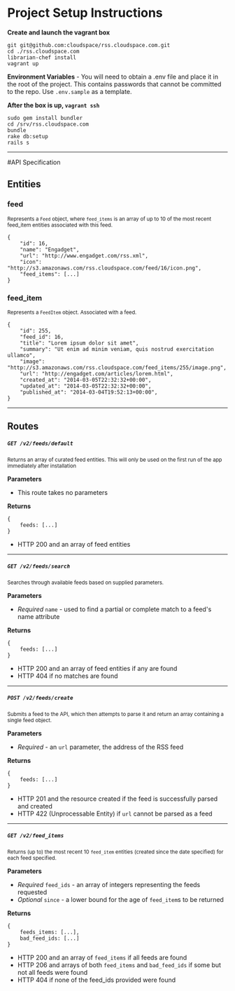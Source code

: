 # Project Setup Instructions

__Create and launch the vagrant box__

	git git@github.com:cloudspace/rss.cloudspace.com.git
    cd ./rss.cloudspace.com
    librarian-chef install
    vagrant up

__Environment Variables__ - You will need to obtain a .env file and place it in the root of the project. This contains passwords that cannot be committed to the repo. Use `.env.sample` as a template.

__After the box is up, `vagrant ssh`__
  
    sudo gem install bundler
    cd /srv/rss.cloudspace.com
    bundle
    rake db:setup
    rails s
    
***

#API Specification

## Entities

### feed
<small>Represents a `Feed` object, where `feed_items` is an array of up to 10 of the most recent feed_item entities associated with this feed.</small>

    {
    	"id": 16,
    	"name": "Engadget",
    	"url": "http://www.engadget.com/rss.xml",
    	"icon": "http://s3.amazonaws.com/rss.cloudspace.com/feed/16/icon.png",
    	"feed_items": [...]
    }
    
### feed_item
<small>Represents a `FeedItem` object. Associated with a feed.</small>

    {
    	"id": 255,
    	"feed_id": 16,
    	"title": "Lorem ipsum dolor sit amet",
    	"summary": "Ut enim ad minim veniam, quis nostrud exercitation ullamco",
    	"image": "http://s3.amazonaws.com/rss.cloudspace.com/feed_items/255/image.png",
    	"url": "http://engadget.com/articles/lorem.html",
    	"created_at": "2014-03-05T22:32:32+00:00",
    	"updated_at": "2014-03-05T22:32:32+00:00",
    	"published_at": "2014-03-04T19:52:13+00:00",
    }

---
## Routes

##### `GET /v2/feeds/default`
<small>Returns an array of curated feed entities. This will only be used on the first run of the app immediately after installation</small>

__Parameters__

- This route takes no parameters

__Returns__


    {
        feeds: [...]
    }

- HTTP 200 and an array of feed entities
  
---
##### `GET /v2/feeds/search`
<small>Searches through available feeds based on supplied parameters.</small>

__Parameters__

- _Required_ `name` - used to find a partial or complete match to a feed's name attribute

__Returns__

    {
        feeds: [...]
    }

- HTTP 200 and an array of feed entities if any are found
- HTTP 404 if no matches are found

---
##### `POST /v2/feeds/create`
<small>Submits a feed to the API, which then attempts to parse it and return an array containing a single feed object.</small>

__Parameters__

- _Required_ - an `url` parameter, the address of the RSS feed

__Returns__


    {
        feeds: [...]
    }

- HTTP 201 and the resource created if the feed is successfully parsed and created
- HTTP 422 (Unprocessable Entity) if `url` cannot be parsed as a feed

---
##### `GET /v2/feed_items`
<small>Returns (up to) the most recent 10 `feed_item` entities (created since the date specified) for each feed specified.</small>

__Parameters__

- _Required_ `feed_ids` - an array of integers representing the feeds requested
- _Optional_ `since` - a lower bound for the age of `feed_item`s to be returned

__Returns__

    {
        feeds_items: [...],
        bad_feed_ids: [...]
    }

- HTTP 200 and an array of `feed_items` if all feeds are found
- HTTP 206 and arrays of both `feed_items` and `bad_feed_ids` if some but not all feeds were found
- HTTP 404 if none of the feed_ids provided were found
